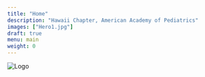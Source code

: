 ```yaml
---
title: "Home"
description: "Hawaii Chapter, American Academy of Pediatrics"
images: ["Hero1.jpg"]
draft: true
menu: main
weight: 0
---
```


![Logo](/images/Hawaii_arrangement_1A_png.png) 